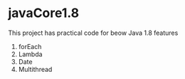 # javaCore1.8
This project has practical code for beow Java 1.8 features
1. forEach   
2. Lambda 
2. Date
3. Multithread
